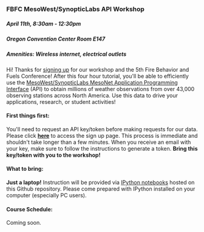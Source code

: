 ### FBFC MesoWest/SynopticLabs API Workshop
##### April 11th, 8:30am - 12:30pm 
##### Oregon Convention Center Room E147
##### Amenities: Wireless internet, electrical outlets

Hi! Thanks for [signing up] for our workshop and the 5th Fire Behavior and Fuels Conference! After this four hour tutorial, you'll be able to efficiently use the [MesoWest/SynopticLabs MesoNet Application Programming Interface] (API) to obtain millions of weather observations from over 43,000 observing stations across North America. Use this data to drive your applications, research, or student activities!

#### First things first:
You'll need to request an API key/token before making requests for our data. Please click **[here]** to access the sign up page. This process is immediate and shouldn't take longer than a few minutes. When you receive an email with your key, make sure to follow the instructions to generate a token. **Bring this key/token with you to the workshop!**

#### What to bring:
**Just a laptop!** Instruction will be provided via [IPython notebooks] hosted on this Github repository. Please come prepared with IPython installed on your computer (especially PC users).

#### Course Schedule:
Coming soon.

[signing up]: http://portland.firebehaviorandfuelsconference.com/register/
[MesoWest/SynopticLabs MesoNet Application Programming Interface]: http://synopticlabs.org/api/
[here]: http://synopticlabs.org/api/signup/
[IPython notebooks]: http://ipython.org/notebook.html
